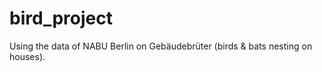 # bird_project
Using the data of NABU Berlin on Gebäudebrüter (birds &amp; bats nesting on houses).
